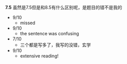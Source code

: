 **7.5** 虽然是7.5但是和8.5有什么区别呢，是题目的错不是我的
- 9/10
	- missed
- 9/10
	- the sentence was confusing
- 7/10
	- 三个都是写多了，我写的没错，玄学
- 9/10
	- extensive reading!